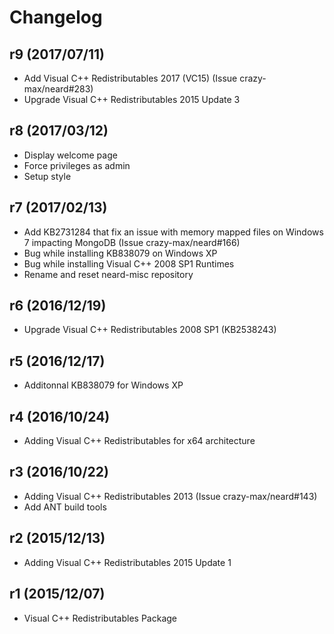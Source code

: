 # Changelog

## r9 (2017/07/11)

* Add Visual C++ Redistributables 2017 (VC15) (Issue crazy-max/neard#283)
* Upgrade Visual C++ Redistributables 2015 Update 3

## r8 (2017/03/12)

* Display welcome page
* Force privileges as admin
* Setup style

## r7 (2017/02/13)

* Add KB2731284 that fix an issue with memory mapped files on Windows 7 impacting MongoDB (Issue crazy-max/neard#166)
* Bug while installing KB838079 on Windows XP
* Bug while installing Visual C++ 2008 SP1 Runtimes
* Rename and reset neard-misc repository

## r6 (2016/12/19)

* Upgrade Visual C++ Redistributables 2008 SP1 (KB2538243)

## r5 (2016/12/17)

* Additonnal KB838079 for Windows XP

## r4 (2016/10/24)

* Adding Visual C++ Redistributables for x64 architecture

## r3 (2016/10/22)

* Adding Visual C++ Redistributables 2013 (Issue crazy-max/neard#143)
* Add ANT build tools

## r2 (2015/12/13)

* Adding Visual C++ Redistributables 2015 Update 1

## r1 (2015/12/07)

* Visual C++ Redistributables Package